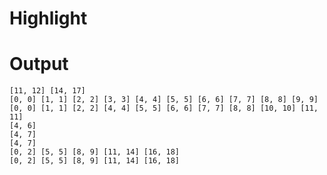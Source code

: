 # Highlight

# Output

	[11, 12] [14, 17]
	[0, 0] [1, 1] [2, 2] [3, 3] [4, 4] [5, 5] [6, 6] [7, 7] [8, 8] [9, 9]
	[0, 0] [1, 1] [2, 2] [4, 4] [5, 5] [6, 6] [7, 7] [8, 8] [10, 10] [11, 11]
	[4, 6]
	[4, 7]
	[4, 7]
	[0, 2] [5, 5] [8, 9] [11, 14] [16, 18]
	[0, 2] [5, 5] [8, 9] [11, 14] [16, 18]